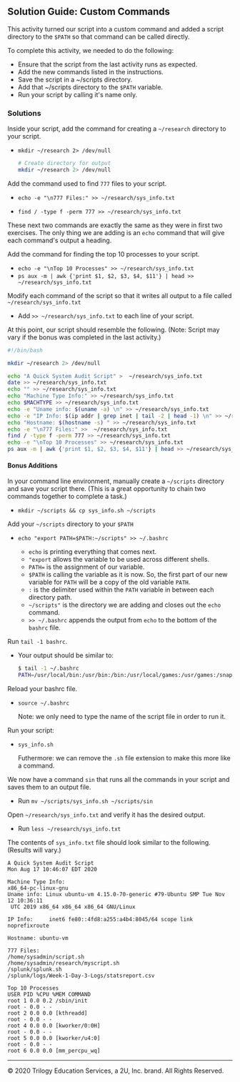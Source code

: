 ## Solution Guide: Custom Commands

This activity turned our script into a custom command and added a script directory to the `$PATH` so that command can be called directly.

To complete this activity, we needed to do the following:

- Ensure that the script from the last activity runs as expected.
- Add the new commands listed in the instructions.
- Save the script in a ~/scripts directory.
- Add that ~/scripts directory to the `$PATH` variable.
- Run your script by calling it's name only.


### Solutions

Inside your script, add the command for creating a `~/research` directory to your script.

- `mkdir ~/research 2> /dev/null`
    ```bash
    # Create directory for output
    mkdir ~/research 2> /dev/null
    ```

Add the command used to find `777` files to your script.

- `echo -e "\n777 Files:" >> ~/research/sys_info.txt`

- `find / -type f -perm 777 >> ~/research/sys_info.txt`

These next two commands are exactly the same as they were in first two exercises. The only thing we are adding is an `echo` command that will give each command's output a heading.

Add the command for finding the top 10 processes to your script.

- `echo -e "\nTop 10 Processes" >> ~/research/sys_info.txt`
- `ps aux -m | awk {'print $1, $2, $3, $4, $11'} | head >> ~/research/sys_info.txt`

Modify each command of the script so that it writes all output to a file called `~/research/sys_info.txt`

- Add `>> ~/research/sys_info.txt` to each line of your script.

At this point, our script should resemble the following. (Note: Script may vary if the bonus was completed in the last activity.)

```bash
#!/bin/bash

mkdir ~/research 2> /dev/null

echo "A Quick System Audit Script" >  ~/research/sys_info.txt
date >> ~/research/sys_info.txt
echo "" >> ~/research/sys_info.txt
echo "Machine Type Info:" >> ~/research/sys_info.txt
echo $MACHTYPE >> ~/research/sys_info.txt
echo -e "Uname info: $(uname -a) \n" >> ~/research/sys_info.txt
echo -e "IP Info: $(ip addr | grep inet | tail -2 | head -1) \n" >> ~/research/sys_info.txt
echo "Hostname: $(hostname -s) " >> ~/research/sys_info.txt
echo -e "\n777 Files:" >>  ~/research/sys_info.txt
find / -type f -perm 777 >> ~/research/sys_info.txt
echo -e "\nTop 10 Processes" >> ~/research/sys_info.txt
ps aux -m | awk {'print $1, $2, $3, $4, $11'} | head >> ~/research/sys_info.txt

```

#### Bonus Additions

In your command line environment, manually create a `~/scripts` directory and save your script there. (This is a great opportunity to chain two commands together to complete a task.)

- `mkdir ~/scripts && cp sys_info.sh ~/scripts`

Add your `~/scripts` directory to your `$PATH`

- `echo "export PATH=$PATH:~/scripts" >> ~/.bashrc`

    - `echo` is printing everything that comes next.
    - `"export` allows the variable to be used across different shells.
    - `PATH=` is the assignment of our variable.
    - `$PATH` is calling the variable as it is now. So, the first part of our new variable for `PATH` will be a copy of the old variable `PATH`.
    - `:` is the delimiter used within the `PATH` variable in between each directory path.
    - `~/scripts"` is the directory we are adding and closes out the `echo` command.
    - `>> ~/.bashrc` appends the output from `echo` to the bottom of the `bashrc` file.

Run `tail -1 bashrc`.

- Your output should be similar to:

    ```bash
    $ tail -1 ~/.bashrc
    PATH=/usr/local/bin:/usr/bin:/bin:/usr/local/games:/usr/games:/snap/bin:/usr/local/lib/python3.7/site-packages/:/home/user/.local/bin:/home/user/scripts
    ```

Reload your bashrc file.

-  `source ~/.bashrc`

    Note: we only need to type the name of the script file in order to run it.

Run your script:

-  `sys_info.sh`

    Futhermore: we can remove the `.sh` file extension to make this more like a command.

We now have a command `sin` that runs all the commands in your script and saves them to an output file.

- Run `mv ~/scripts/sys_info.sh ~/scripts/sin`

Open `~/research/sys_info.txt` and verify it has the desired output.

- Run `less ~/research/sys_info.txt`


The contents of `sys_info.txt` file should look similar to the following. (Results will vary.)

```
A Quick System Audit Script
Mon Aug 17 10:46:07 EDT 2020

Machine Type Info:
x86_64-pc-linux-gnu
Uname info: Linux ubuntu-vm 4.15.0-70-generic #79-Ubuntu SMP Tue Nov 12 10:36:11
 UTC 2019 x86_64 x86_64 x86_64 GNU/Linux 

IP Info:     inet6 fe80::4fd8:a255:a4b4:8045/64 scope link noprefixroute 

Hostname: ubuntu-vm 

777 Files:
/home/sysadmin/script.sh
/home/sysadmin/research/myscript.sh
/splunk/splunk.sh
/splunk/logs/Week-1-Day-3-Logs/statsreport.csv

Top 10 Processes
USER PID %CPU %MEM COMMAND
root 1 0.0 0.2 /sbin/init
root - 0.0 - -
root 2 0.0 0.0 [kthreadd]
root - 0.0 - -
root 4 0.0 0.0 [kworker/0:0H]
root - 0.0 - -
root 5 0.0 0.0 [kworker/u4:0]
root - 0.0 - -
root 6 0.0 0.0 [mm_percpu_wq]
```

---
© 2020 Trilogy Education Services, a 2U, Inc. brand. All Rights Reserved.    
